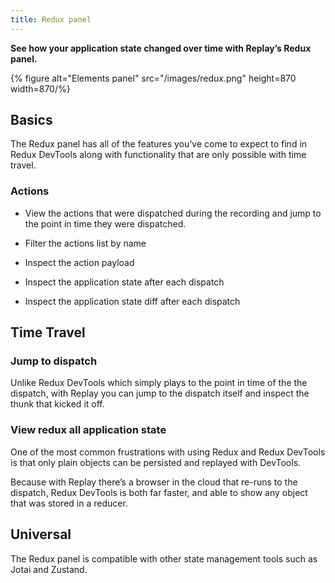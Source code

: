 ```yaml
---
title: Redux panel
---
```


**See how your application state changed over time with Replay’s Redux panel.**

{% figure alt="Elements panel" src="/images/redux.png" height=870 width=870/%}

## Basics

The Redux panel has all of the features you’ve come to expect to find in Redux DevTools along with functionality that are only possible with time travel.

### Actions

- View the actions that were dispatched during the recording and jump to the point in time they were dispatched.

- Filter the actions list by name

- Inspect the action payload

- Inspect the application state after each dispatch

- Inspect the application state diff after each dispatch

## Time Travel

### Jump to dispatch

Unlike Redux DevTools which simply plays to the point in time of the the dispatch, with Replay you can jump to the dispatch itself and inspect the thunk that kicked it off.

### View redux all application state

One of the most common frustrations with using Redux and Redux DevTools is that only plain objects can be persisted and replayed with DevTools.

Because with Replay there’s a browser in the cloud that re-runs to the dispatch, Redux DevTools is both far faster, and able to show any object that was stored in a reducer.

## Universal

The Redux panel is compatible with other state management tools such as Jotai and Zustand.

##
